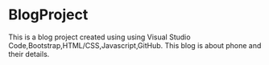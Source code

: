 # BlogProject

This is a blog project created using using Visual Studio Code,Bootstrap,HTML/CSS,Javascript,GitHub. This blog is about phone and their details. 
